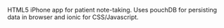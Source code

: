 HTML5 iPhone app for patient note-taking.  Uses pouchDB for persisting data in browser and ionic for CSS/Javascript.